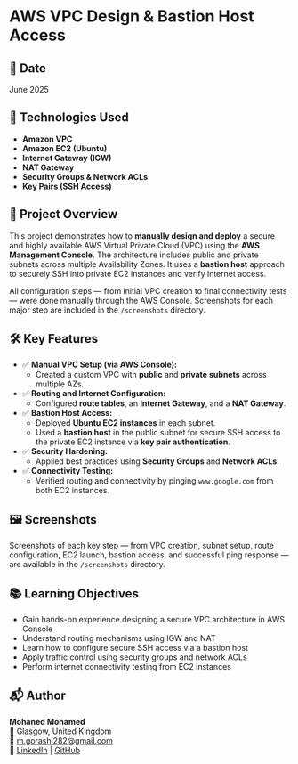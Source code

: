 # AWS VPC Design & Bastion Host Access

## 📅 Date
June 2025

## 🧰 Technologies Used
- **Amazon VPC**
- **Amazon EC2 (Ubuntu)**
- **Internet Gateway (IGW)**
- **NAT Gateway**
- **Security Groups & Network ACLs**
- **Key Pairs (SSH Access)**

## 📌 Project Overview

This project demonstrates how to **manually design and deploy** a secure and highly available AWS Virtual Private Cloud (VPC) using the **AWS Management Console**. The architecture includes public and private subnets across multiple Availability Zones. It uses a **bastion host** approach to securely SSH into private EC2 instances and verify internet access.

All configuration steps — from initial VPC creation to final connectivity tests — were done manually through the AWS Console. Screenshots for each major step are included in the `/screenshots` directory.

## 🛠️ Key Features

- ✅ **Manual VPC Setup (via AWS Console):**
  - Created a custom VPC with **public** and **private subnets** across multiple AZs.
- ✅ **Routing and Internet Configuration:**
  - Configured **route tables**, an **Internet Gateway**, and a **NAT Gateway**.
- ✅ **Bastion Host Access:**
  - Deployed **Ubuntu EC2 instances** in each subnet.
  - Used a **bastion host** in the public subnet for secure SSH access to the private EC2 instance via **key pair authentication**.
- ✅ **Security Hardening:**
  - Applied best practices using **Security Groups** and **Network ACLs**.
- ✅ **Connectivity Testing:**
  - Verified routing and connectivity by pinging `www.google.com` from both EC2 instances.

## 🖼️ Screenshots

Screenshots of each key step — from VPC creation, subnet setup, route configuration, EC2 launch, bastion access, and successful ping response — are available in the `/screenshots` directory.

## 📚 Learning Objectives

- Gain hands-on experience designing a secure VPC architecture in AWS Console
- Understand routing mechanisms using IGW and NAT
- Learn how to configure secure SSH access via a bastion host
- Apply traffic control using security groups and network ACLs
- Perform internet connectivity testing from EC2 instances


## 📬 Author

**Mohaned Mohamed**  
📍 Glasgow, United Kingdom  
📧 m.gorashi282@gmail.com  
🔗 [LinkedIn](https://www.linkedin.com/in/mohaned-mohamed-64674a45/) | [GitHub](https://github.com/Mohaned282?tab=repositories)
